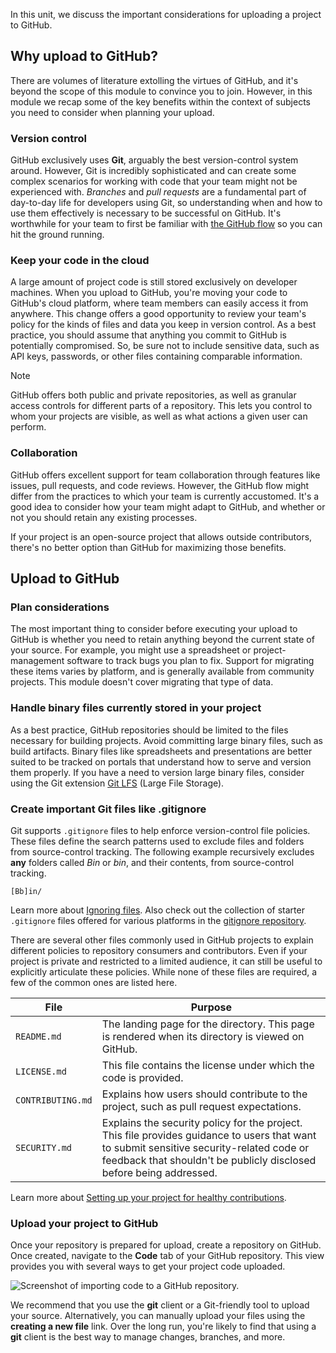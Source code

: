 In this unit, we discuss the important considerations for uploading a project to GitHub. 

## Why upload to GitHub?

There are volumes of literature extolling the virtues of GitHub, and it's beyond the scope of this module to convince you to join. However, in this module we recap some of the key benefits within the context of subjects you need to consider when planning your upload.

### Version control

GitHub exclusively uses **Git**, arguably the best version-control system around. However, Git is incredibly sophisticated and can create some complex scenarios for working with code that your team might not be experienced with. *Branches* and *pull requests* are a fundamental part of day-to-day life for developers using Git, so understanding when and how to use them effectively is necessary to be successful on GitHub. It's worthwhile for your team to first be familiar with [the GitHub flow](https://guides.github.com/introduction/flow/?azure-portal=true) so you can hit the ground running.

### Keep your code in the cloud

A large amount of project code is still stored exclusively on developer machines. When you upload to GitHub, you're moving your code to GitHub's cloud platform, where team members can easily access it from anywhere. This change offers a good opportunity to review your team's policy for the kinds of files and data you keep in version control. As a best practice, you should assume that anything you commit to GitHub is potentially compromised. So, be sure not to include sensitive data, such as API keys, passwords, or other files containing comparable information.

> [!NOTE]
> GitHub offers both public and private repositories, as well as granular access controls for different parts of a repository. This lets you control to whom your projects are visible, as well as what actions a given user can perform.

### Collaboration

GitHub offers excellent support for team collaboration through features like issues, pull requests, and code reviews. However, the GitHub flow might differ from the practices to which your team is currently accustomed. It's a good idea to consider how your team might adapt to GitHub, and whether or not you should retain any existing processes.

If your project is an open-source project that allows outside contributors, there's no better option than GitHub for maximizing those benefits.

## Upload to GitHub

### Plan considerations

The most important thing to consider before executing your upload to GitHub is whether you need to retain anything beyond the current state of your source. For example, you might use a spreadsheet or project-management software to track bugs you plan to fix. Support for migrating these items varies by platform, and is generally available from community projects. This module doesn't cover migrating that type of data.

### Handle binary files currently stored in your project

As a best practice, GitHub repositories should be limited to the files necessary for building projects. Avoid committing large binary files, such as build artifacts. Binary files like spreadsheets and presentations are better suited to be tracked on portals that understand how to serve and version them properly. If you have a need to version large binary files, consider using the Git extension [Git LFS](https://git-lfs.github.com/?azure-portal=true) (Large File Storage).

### Create important Git files like .gitignore

Git supports `.gitignore` files to help enforce version-control file policies. These files define the search patterns used to exclude files and folders from source-control tracking. The following example recursively excludes **any** folders called *Bin* or *bin*, and their contents, from source-control tracking.

```.gitignore
[Bb]in/
```

Learn more about [Ignoring files](https://docs.github.com/get-started/getting-started-with-git/ignoring-files). Also check out the collection of starter `.gitignore` files offered for various platforms in the [gitignore repository](https://github.com/github/gitignore?azure-portal=true).

There are several other files commonly used in GitHub projects to explain different policies to repository consumers and contributors. Even if your project is private and restricted to a limited audience, it can still be useful to explicitly articulate these policies. While none of these files are required, a few of the common ones are listed here.

|File|Purpose|
|---|----|
|`README.md`|The landing page for the directory. This page is rendered when its directory is viewed on GitHub.|
|`LICENSE.md`|This file contains the license under which the code is provided.|
|`CONTRIBUTING.md`|Explains how users should contribute to the project, such as pull request expectations.|
|`SECURITY.md`|Explains the security policy for the project. This file provides guidance to users that want to submit sensitive security-related code or feedback that shouldn't be publicly disclosed before being addressed.|

Learn more about [Setting up your project for healthy contributions](https://docs.github.com/communities/setting-up-your-project-for-healthy-contributions).

### Upload your project to GitHub

Once your repository is prepared for upload, create a repository on GitHub. Once created, navigate to the **Code** tab of your GitHub repository. This view provides you with several ways to get your project code uploaded.

![Screenshot of importing code to a GitHub repository.](../media/2-upload-code.png)

We recommend that you use the **git** client or a Git-friendly tool to upload your source. Alternatively, you can manually upload your files using the **creating a new file** link. Over the long run, you're likely to find that using a **git** client is the best way to manage changes, branches, and more.
